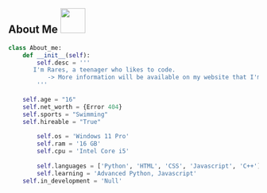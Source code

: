 <h2> About Me <img src = "https://raw.githubusercontent.com/MartinHeinz/MartinHeinz/master/wave.gif" width = 50px> </h2>

```py
class About_me:
    def __init__(self):
        self.desc = '''
	   I'm Rares, a teenager who likes to code.
           -> More information will be available on my website that I'm currently working on... (◼◼◼◼◼◼◼▭▭▭ 70%) <-
        '''
	
	self.age = "16"
	self.net_worth = {Error 404}
	self.sports = "Swimming"
	self.hireable = "True"
	
        self.os = 'Windows 11 Pro'
        self.ram = '16 GB'
        self.cpu = 'Intel Core i5'
	
        self.languages = ['Python', 'HTML', 'CSS', 'Javascript', 'C++']
        self.learning = 'Advanced Python, Javascript'
	self.in_development = 'Null'
	   
```
